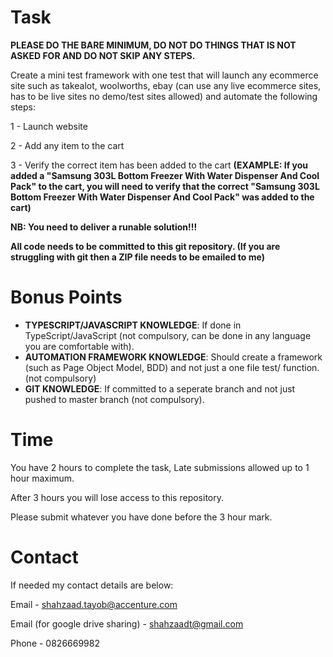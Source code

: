 # Task

**PLEASE DO THE BARE MINIMUM, DO NOT DO THINGS THAT IS NOT ASKED FOR AND DO NOT SKIP ANY STEPS.**

Create a mini test framework with one test that will launch any ecommerce site such as takealot, woolworths, ebay (can use any live ecommerce sites,  has to be live sites no demo/test sites allowed) and automate the following steps:

1 - Launch website

2 - Add any item to the cart

3 - Verify the correct item has been added to the cart
**(EXAMPLE: If you added a "Samsung 303L Bottom Freezer With Water Dispenser And Cool Pack" to the cart, you will need to verify that the correct "Samsung 303L Bottom Freezer With Water Dispenser And Cool Pack" was added to the cart)**

**NB: You need to deliver a runable solution!!!**

**All code needs to be committed to this git repository. (If you are struggling with git then a ZIP file needs to be emailed to me)**


# Bonus Points
- **TYPESCRIPT/JAVASCRIPT KNOWLEDGE**: If done in TypeScript/JavaScript (not compulsory, can be done in any language you are comfortable with).
- **AUTOMATION FRAMEWORK KNOWLEDGE**: Should create a framework (such as Page Object Model, BDD) and not just a one file test/
function. (not compulsory)
- **GIT KNOWLEDGE**: If committed to a seperate branch and not just pushed to master branch (not compulsory).

# Time
You have 2 hours to complete the task, Late submissions allowed up to 1 hour maximum.

After 3 hours you will lose access to this repository.

Please submit whatever you have done before the 3 hour mark.

# Contact
If needed my contact details are below:

Email - shahzaad.tayob@accenture.com

Email (for google drive sharing) - shahzaadt@gmail.com

Phone - 0826669982